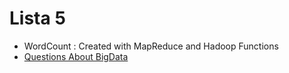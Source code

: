 # Lista 5

- WordCount : Created with MapReduce and Hadoop Functions
- [Questions About BigData](pesistencia.pdf)
